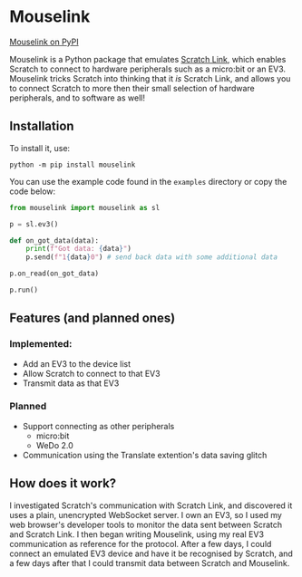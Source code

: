 # Mouselink
[Mouselink on PyPI](https://pypi.org/project/mouselink/)

Mouselink is a Python package that emulates [Scratch Link](https://scratch.mit.edu/download/scratch-link), which enables Scratch to connect to hardware peripherals such as a micro:bit or an EV3. Mouselink tricks Scratch into thinking that it *is* Scratch Link, and allows you to connect Scratch to more then their small selection of hardware peripherals, and to software as well!
## Installation
To install it, use:
```
python -m pip install mouselink
```
You can use the example code found in the `examples` directory or copy the code below:
```python
from mouselink import mouselink as sl

p = sl.ev3()

def on_got_data(data):
    print(f"Got data: {data}")
    p.send(f"1{data}0") # send back data with some additional data

p.on_read(on_got_data)

p.run()
```
## Features (and planned ones)
### Implemented:
 - Add an EV3 to the device list
 - Allow Scratch to connect to that EV3
 - Transmit data as that EV3
### Planned
 - Support connecting as other peripherals
   - micro:bit
   - WeDo 2.0
 - Communication using the Translate extention's data saving glitch
## How does it work?
I investigated Scratch's communication with Scratch Link, and discovered it uses a plain, unencrypted WebSocket server. I own an EV3, so I used my web browser's developer tools to monitor the data sent between Scratch and Scratch Link. I then began writing Mouselink, using my real EV3 communication as reference for the protocol. After a few days, I could connect an emulated EV3 device and have it be recognised by Scratch, and a few days after that I could transmit data between Scratch and Mouselink.